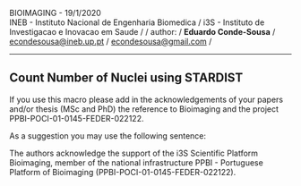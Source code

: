 BIOIMAGING - 19/1/2020 \
INEB -  Instituto Nacional de Engenharia Biomedica /
i3S - Instituto de Investigacao e Inovacao em Saude /
 /
author: /
**Eduardo Conde-Sousa** /
[econdesousa@ineb.up.pt](mailto:econdesousa@ineb.up.pt) /
[econdesousa@gmail.com](mailto:econdesousa@gmail.com) /

-------------------------------------------------------------------------- 
**Count Number of Nuclei using STARDIST**
--------------------------------------------------------------------------

If you use this macro please add in the acknowledgements 
of your papers and/or thesis (MSc and PhD) the reference 
to Bioimaging and the project PPBI-POCI-01-0145-FEDER-022122. 

As a suggestion you may use the following sentence:

The authors acknowledge the support of the i3S Scientific Platform 
Bioimaging, member of the national infrastructure 
PPBI - Portuguese Platform of Bioimaging (PPBI-POCI-01-0145-FEDER-022122).
